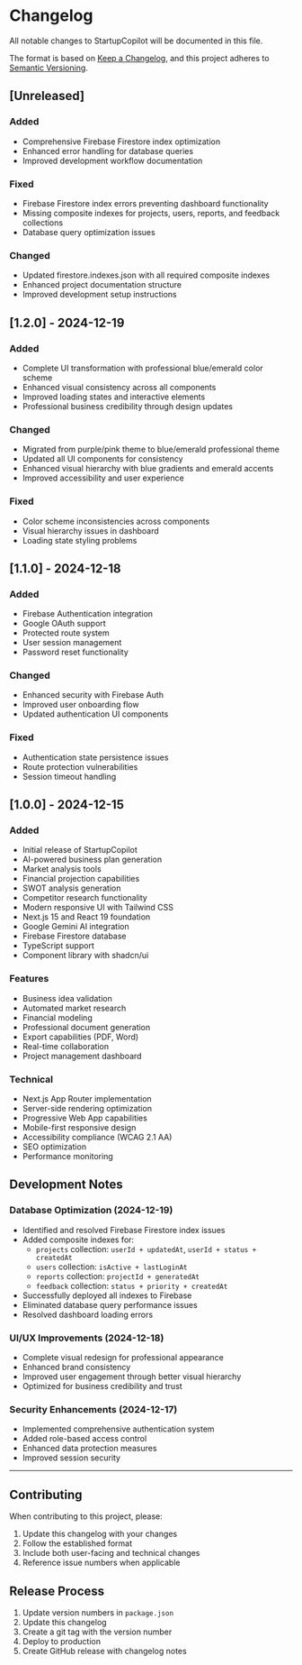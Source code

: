 # Changelog

All notable changes to StartupCopilot will be documented in this file.

The format is based on [Keep a Changelog](https://keepachangelog.com/en/1.0.0/),
and this project adheres to [Semantic Versioning](https://semver.org/spec/v2.0.0.html).

## [Unreleased]

### Added
- Comprehensive Firebase Firestore index optimization
- Enhanced error handling for database queries
- Improved development workflow documentation

### Fixed
- Firebase Firestore index errors preventing dashboard functionality
- Missing composite indexes for projects, users, reports, and feedback collections
- Database query optimization issues

### Changed
- Updated firestore.indexes.json with all required composite indexes
- Enhanced project documentation structure
- Improved development setup instructions

## [1.2.0] - 2024-12-19

### Added
- Complete UI transformation with professional blue/emerald color scheme
- Enhanced visual consistency across all components
- Improved loading states and interactive elements
- Professional business credibility through design updates

### Changed
- Migrated from purple/pink theme to blue/emerald professional theme
- Updated all UI components for consistency
- Enhanced visual hierarchy with blue gradients and emerald accents
- Improved accessibility and user experience

### Fixed
- Color scheme inconsistencies across components
- Visual hierarchy issues in dashboard
- Loading state styling problems

## [1.1.0] - 2024-12-18

### Added
- Firebase Authentication integration
- Google OAuth support
- Protected route system
- User session management
- Password reset functionality

### Changed
- Enhanced security with Firebase Auth
- Improved user onboarding flow
- Updated authentication UI components

### Fixed
- Authentication state persistence issues
- Route protection vulnerabilities
- Session timeout handling

## [1.0.0] - 2024-12-15

### Added
- Initial release of StartupCopilot
- AI-powered business plan generation
- Market analysis tools
- Financial projection capabilities
- SWOT analysis generation
- Competitor research functionality
- Modern responsive UI with Tailwind CSS
- Next.js 15 and React 19 foundation
- Google Gemini AI integration
- Firebase Firestore database
- TypeScript support
- Component library with shadcn/ui

### Features
- Business idea validation
- Automated market research
- Financial modeling
- Professional document generation
- Export capabilities (PDF, Word)
- Real-time collaboration
- Project management dashboard

### Technical
- Next.js App Router implementation
- Server-side rendering optimization
- Progressive Web App capabilities
- Mobile-first responsive design
- Accessibility compliance (WCAG 2.1 AA)
- SEO optimization
- Performance monitoring

## Development Notes

### Database Optimization (2024-12-19)
- Identified and resolved Firebase Firestore index issues
- Added composite indexes for:
  - `projects` collection: `userId + updatedAt`, `userId + status + createdAt`
  - `users` collection: `isActive + lastLoginAt`
  - `reports` collection: `projectId + generatedAt`
  - `feedback` collection: `status + priority + createdAt`
- Successfully deployed all indexes to Firebase
- Eliminated database query performance issues
- Resolved dashboard loading errors

### UI/UX Improvements (2024-12-18)
- Complete visual redesign for professional appearance
- Enhanced brand consistency
- Improved user engagement through better visual hierarchy
- Optimized for business credibility and trust

### Security Enhancements (2024-12-17)
- Implemented comprehensive authentication system
- Added role-based access control
- Enhanced data protection measures
- Improved session security

---

## Contributing

When contributing to this project, please:
1. Update this changelog with your changes
2. Follow the established format
3. Include both user-facing and technical changes
4. Reference issue numbers when applicable

## Release Process

1. Update version numbers in `package.json`
2. Update this changelog
3. Create a git tag with the version number
4. Deploy to production
5. Create GitHub release with changelog notes
